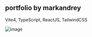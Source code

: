 ## portfolio by markandrey

Vite4, TypeScript, ReactJS, TailwindCSS

![image](https://user-images.githubusercontent.com/11815512/222896561-786ea9fc-813b-4015-a14a-e93981a4e1e7.png)
